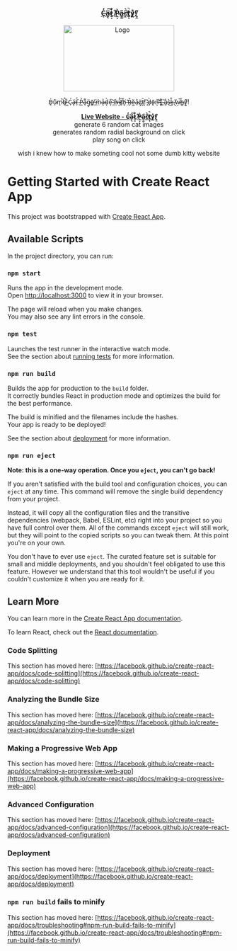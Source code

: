 


<div align="center">
<a href="https://github.com/Kmachappy/Runners-Page">
<h3 align="center">C̶̹̓a̴̱̖͆͠t̷̮̝͋ ̸̠̐P̷̭͙̀a̵̬͚̋r̸͖̋̀t̸̬̚ͅẙ̷͍͑!̸̥̼̍</h3>
</a> 
<a href="https://cat-party.herokuapp.com/">
    <img src="https://i.imgur.com/zXHi1ms.jpg" alt="Logo" width="250" height="150">
</a>



  <p align="center">
    <p>D̵̘͗u̷̠͊m̷̘̚b̶̙̐ ̷͖͋Ć̴̜á̶̢ẗ̷̩́ ̴̹́P̵̪̒a̴̘͌g̵̢̈ē̸̳ ̶̲̈m̷̤̀a̴̝̔d̴̞̀e̵͉̊ ̷̲͝ẅ̶̩i̴̫̓t̸͆ͅh̸͈̆ ̶̤̔Ř̶̡ě̴͖ả̷̤c̷͓̈t̷͕̄!̸͉̀ ̴̥̕d̷̡̀ō̵̢n̶͉͝'̴̢͝t̶͇̀ ̷̜͂a̷̡̾s̵̀͜k̵̖̐ ̸̮̆w̵͔̚h̶̳̑y̸͓͌!</p>
    <a href="https://cat-party.herokuapp.com/"><strong>Live Website - C̶̹̓a̴̱̖͆͠t̷̮̝͋ ̸̠̐P̷̭͙̀a̵̬͚̋r̸͖̋̀t̸̬̚ͅẙ̷͍͑!̸̥̼̍</strong></a>
    <br />
    generate 6 random cat images<br>
    generates random radial background on click <br>
    play song on click<br>

wish i knew how to make someting cool not some dumb kitty website

  </p>
</div>



# Getting Started with Create React App

This project was bootstrapped with [Create React App](https://github.com/facebook/create-react-app).

## Available Scripts

In the project directory, you can run:

### `npm start`

Runs the app in the development mode.\
Open [http://localhost:3000](http://localhost:3000) to view it in your browser.

The page will reload when you make changes.\
You may also see any lint errors in the console.

### `npm test`

Launches the test runner in the interactive watch mode.\
See the section about [running tests](https://facebook.github.io/create-react-app/docs/running-tests) for more information.

### `npm run build`

Builds the app for production to the `build` folder.\
It correctly bundles React in production mode and optimizes the build for the best performance.

The build is minified and the filenames include the hashes.\
Your app is ready to be deployed!

See the section about [deployment](https://facebook.github.io/create-react-app/docs/deployment) for more information.

### `npm run eject`

**Note: this is a one-way operation. Once you `eject`, you can't go back!**

If you aren't satisfied with the build tool and configuration choices, you can `eject` at any time. This command will remove the single build dependency from your project.

Instead, it will copy all the configuration files and the transitive dependencies (webpack, Babel, ESLint, etc) right into your project so you have full control over them. All of the commands except `eject` will still work, but they will point to the copied scripts so you can tweak them. At this point you're on your own.

You don't have to ever use `eject`. The curated feature set is suitable for small and middle deployments, and you shouldn't feel obligated to use this feature. However we understand that this tool wouldn't be useful if you couldn't customize it when you are ready for it.

## Learn More

You can learn more in the [Create React App documentation](https://facebook.github.io/create-react-app/docs/getting-started).

To learn React, check out the [React documentation](https://reactjs.org/).

### Code Splitting

This section has moved here: [https://facebook.github.io/create-react-app/docs/code-splitting](https://facebook.github.io/create-react-app/docs/code-splitting)

### Analyzing the Bundle Size

This section has moved here: [https://facebook.github.io/create-react-app/docs/analyzing-the-bundle-size](https://facebook.github.io/create-react-app/docs/analyzing-the-bundle-size)

### Making a Progressive Web App

This section has moved here: [https://facebook.github.io/create-react-app/docs/making-a-progressive-web-app](https://facebook.github.io/create-react-app/docs/making-a-progressive-web-app)

### Advanced Configuration

This section has moved here: [https://facebook.github.io/create-react-app/docs/advanced-configuration](https://facebook.github.io/create-react-app/docs/advanced-configuration)

### Deployment

This section has moved here: [https://facebook.github.io/create-react-app/docs/deployment](https://facebook.github.io/create-react-app/docs/deployment)

### `npm run build` fails to minify

This section has moved here: [https://facebook.github.io/create-react-app/docs/troubleshooting#npm-run-build-fails-to-minify](https://facebook.github.io/create-react-app/docs/troubleshooting#npm-run-build-fails-to-minify)
